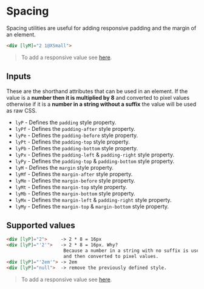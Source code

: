 # Spacing

Spacing utilities are useful for adding responsive padding and the margin of an element.

```html
<div [lyM]="2 1@XSmall">
```

> To add a responsive value see [here](/styles/inline-media-query).

## Inputs

These are the shorthand attributes that can be used in an element. If the value is a **number then it is multiplied by 8** and converted to pixel values ​​otherwise if it is a **number in a string without a suffix** the value will be used as raw CSS.

* `lyP` - Defines the `padding` style property.
* `lyPf` - Defines the `padding-after` style property.
* `lyPe` - Defines the `padding-before` style property.
* `lyPt` - Defines the `padding-top` style property.
* `lyPb` - Defines the `padding-bottom` style property.
* `lyPx` - Defines the `padding-left` & `padding-right` style property.
* `lyPy` - Defines the `padding-top` & `padding-bottom` style property.
* `lyM` - Defines the `margin` style property.
* `lyMf` - Defines the `margin-after` style property.
* `lyMe` - Defines the `margin-before` style property.
* `lyMt` - Defines the `margin-top` style property.
* `lyMb` - Defines the `margin-bottom` style property.
* `lyMx` - Defines the `margin-left` & `padding-right` style property.
* `lyMy` - Defines the `margin-top` & `margin-bottom` style property.

## Supported values

```html
<div [lyP]="2">     -> 2 * 8 = 16px
<div [lyP]="'2'">   -> 2 * 8 = 16px. Why?
                     Because a number in a string with no suffix is ​​used as a number
                     and then converted to pixel values.
<div [lyP]="'2em'"> -> 2em
<div [lyP]="null">  -> remove the previously defined style.
```

> To add a responsive value see [here](/styles/inline-media-query).
